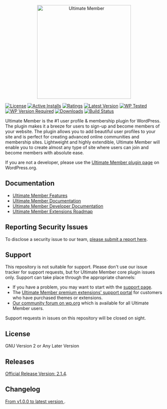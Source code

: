 <p align="center"><a href="https://ultimatemember.com/"><img src="https://ultimatemember.com/wp-content/uploads/2017/06/umlogonew1.png" alt="Ultimate Member" width="300"></a></p>

[![License](https://img.shields.io/github/license/ultimatemember/ultimatemember)](https://img.shields.io/github/license/ultimatemember/ultimatemember)
[![Active Installs](https://img.shields.io/wordpress/plugin/installs/ultimate-member.svg)](https://img.shields.io/wordpress/plugin/installs/ultimate-member.svg)
[![Ratings](https://img.shields.io/wordpress/plugin/rating/ultimate-member)](https://img.shields.io/wordpress/plugin/rating/ultimate-member)
[![Latest Version](https://img.shields.io/wordpress/plugin/v/ultimate-member?label=Latest)](https://img.shields.io/wordpress/plugin/v/ultimate-member?label=Latest)
[![WP Tested](https://img.shields.io/wordpress/plugin/tested/ultimate-member?label=wp)](https://img.shields.io/wordpress/plugin/tested/ultimate-member?label=wp)
[![WP Version Required](https://img.shields.io/wordpress/plugin/wp-version/ultimate-member?label=wp)](https://img.shields.io/wordpress/plugin/wp-version/ultimate-member?label=wp)
[![Downloads](https://img.shields.io/wordpress/plugin/dt/ultimate-member.svg)](https://img.shields.io/wordpress/plugin/dt/ultimate-member.svg)
[![Build Status](https://travis-ci.org/ultimatemember/ultimatemember.svg?branch=master)](https://travis-ci.org/ultimatemember/ultimatemember)




Ultimate Member is the #1 user profile & membership plugin for WordPress. The plugin makes it a breeze for users to sign-up and become members of your website. The plugin allows you to add beautiful user profiles to your site and is perfect for creating advanced online communities and membership sites. Lightweight and highly extendible, Ultimate Member will enable you to create almost any type of site where users can join and become members with absolute ease.


If you are not a developer, please use the [Ultimate Member plugin page](https://wordpress.org/plugins/ultimate-member/) on WordPress.org.


## Documentation
* [Ultimate Member Features](https://ultimatemember.com/features/)
* [Ultimate Member Documentation](https://docs.ultimatemember.com)
* [Ultimate Member Developer Documentation](https://docs.ultimatemember.com/collection/28-for-developers)
* [Ultimate Member Extensions Roadmap](https://ultimatemember.com/roadmap/)

## Reporting Security Issues
To disclose a security issue to our team, [please submit a report here](https://ultimatemember.com/feedback/).


## Support
This repository is not suitable for support. Please don't use our issue tracker for support requests, but for Ultimate Member core plugin issues only. Support can take place through the appropriate channels:

* If you have a problem, you may want to start with the [support page](https://ultimatemember.com/support/).
* The [Ultimate Member premium extensions' support portal](https://ultimatemember.com/support/ticket/) for customers who have purchased themes or extensions.
* [Our community forum on wp.org](https://wordpress.org/support/plugin/ultimate-member/) which is available for all Ultimate Member users.

Support requests in issues on this repository will be closed on sight.

## License
GNU Version 2 or Any Later Version

## Releases
[Official Release Version: 2.1.4](https://github.com/ultimatemember/ultimatemember/releases/tag/2.1.4).

## Changelog
[ From v1.0.0 to latest version ](https://wordpress.org/plugins/ultimate-member/changelog/).

